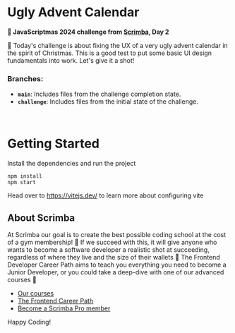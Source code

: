 # Ugly Advent Calendar

**🎯 JavaScriptmas 2024 challenge from [Scrimba](https://scrimba.com/ "target=_blank"), Day 2**

📅 Today's challenge is about fixing the UX of a very ugly advent calendar in the spirit of Christmas. This is a good test to put some basic UI design fundamentals into work. Let's give it a shot!

### Branches:
- **`main`**: Includes files from the challenge completion state.
- **`challenge`**: Includes files from the initial state of the challenge.

&nbsp;

# Getting Started
Install the dependencies and run the project
```
npm install
npm start
```

Head over to https://vitejs.dev/ to learn more about configuring vite
## About Scrimba

At Scrimba our goal is to create the best possible coding school at the cost of a gym membership! 💜
If we succeed with this, it will give anyone who wants to become a software developer a realistic shot at succeeding, regardless of where they live and the size of their wallets 🎉
The Frontend Developer Career Path aims to teach you everything you need to become a Junior Developer, or you could take a deep-dive with one of our advanced courses 🚀

- [Our courses](https://scrimba.com/allcourses)
- [The Frontend Career Path](https://scrimba.com/learn/frontend)
- [Become a Scrimba Pro member](https://scrimba.com/pricing)

Happy Coding!